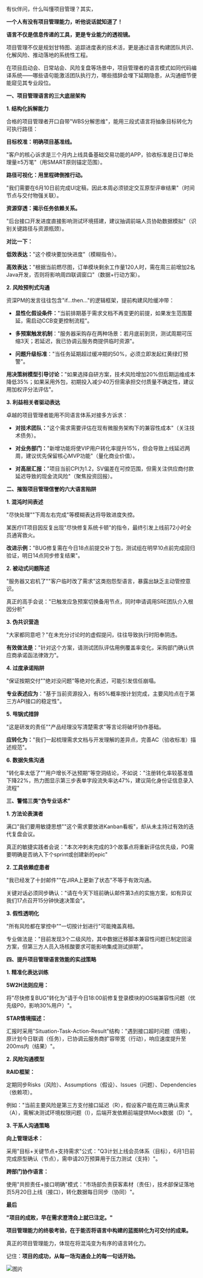 有伙伴问，什么叫懂项目管理？其实，

  

**一个人有没有项目管理能力，听他说话就知道了！**

  

**语言不仅是信息传递的工具，更是专业能力的透视镜。**

  

项目管理不仅是规划甘特图、追踪进度表的技术活，更是通过语言构建团队共识、化解风险、推动落地的系统性工程。

  

在项目启动会、日常站会、风险复盘等场景中，项目管理者的语言模式如同代码编译系统——哪些语句能激活团队执行力，哪些措辞会埋下延期隐患，从沟通细节便能窥见其专业段位。

  

****一、****项目管理语言的三大底层架构********

  

**1. 结构化拆解能力**

  

合格的项目管理者开口自带"WBS分解思维"，能用三段式语言将抽象目标转化为可执行路径：

  

**目标校准：明确项目基准线。**

  

"客户的核心诉求是三个月内上线具备基础交易功能的APP，验收标准是日订单处理量≥5万笔"（用SMART原则锚定范围）。

  

**路径可视化：用里程碑倒推行动。**

  

"我们需要在6月10日前完成UI定稿，因此本周必须锁定交互原型评审结果"（时间节点与交付物强关联）。

  

**资源穿透：揭示任务依赖关系。**

  

"后台接口开发进度直接影响测试环境搭建，建议抽调前端人员协助数据模拟"（识别关键路径与资源瓶颈）。

  

**对比一下：**

**低效表达：**"这个模块要加快进度"（模糊指令）。

  

**高效表达：**"根据当前燃尽图，订单模块剩余工作量120人时，需在周三前增加2名Java开发，否则将影响周四联调窗口"（数据+行动方案）。

  

**2. 风险预判式沟通**

  

资深PM的发言往往包含"if...then..."的逻辑框架，提前构建风险缓冲带：

  

- **显性化假设条件：**"当前排期基于需求文档不再变更的前提，如果发生范围蔓延，需启动CCB变更控制流程"。
    
      
    
- **多预案触发机制**："服务器采购存在两种场景：若月底前到货，测试周期可压缩3天；若延迟，我已协调云服务商提供临时资源"。
    
      
    
- **问题升级标准**："当任务延期超过缓冲期的50%，必须立即发起红黄绿灯预警"。
    

  

**用决策树模型引导讨论：**"如果选择自研方案，技术风险增加20%但后期运维成本降低35%；如果采用外包，初期投入减少40万但需承担交付质量不确定性，建议用加权评分法评估"。

  

**3. 利益相关者驱动表达**

  

卓越的项目管理者能用不同语言体系对接多方诉求：

  

- **对技术团队：**"这个需求需要评估在现有微服务架构下的兼容性成本"（关注技术债务）。
    
      
    
- **对业务部门：**"新增功能将使VIP用户转化率提升15%，但会导致上线延迟两周，建议优先保留核心MVP功能"（量化商业价值）。
    
      
    
- **对高层汇报：**"项目当前CPI为1.2，SV偏差在可控范围，但需关注供应商付款延迟导致的现金流风险"（聚焦投资回报）。
    

  

****二、****摧毁项目管理信誉的六大语言陷阱********

  

**1. 混沌时间表述**

  

"尽快处理""下周左右完成"等模糊表达将导致进度失控。

  

某医疗IT项目因反复出现"尽快修复系统卡顿"的指令，最终引发上线前72小时全员通宵救火。

  

**改进示例：**"BUG修复需在今日18点前提交补丁包，测试组在明早10点前完成回归验证，明日14点同步修复结果"。

  

**2. 被动式问题陈述**

  

"服务器又宕机了""客户临时改了需求"这类抱怨型语言，暴露出缺乏主动管控意识。

  

真正的高手会说："已触发应急预案切换备用节点，同时申请调用SRE团队介入根因分析"

  

**3. 伪共识营造**

  

"大家都同意吧？"在未充分讨论时的虚假提问，往往导致执行时阳奉阴违。

  

**有效做法是：**"针对这个方案，请测试团队评估用例覆盖率变化，采购部门确认供应商承诺函法律效力"。

  

**4. 过度承诺陷阱**

  

"保证按期交付""绝对没问题"等绝对化表述，可能引发信任崩塌。

  

**专业表述应为**："基于当前资源投入，有85%概率按计划完成，主要风险点在于第三方API接口的稳定性"。

  

**5. 甩锅式措辞**

  

"这是研发的责任""产品经理没写清楚需求"等言论将破坏协作基础。

  

**应转化为：**"我们一起梳理需求文档与开发理解的差异点，完善AC（验收标准）描述规范"。

  

**6. 数据失焦沟通**

  

"转化率太低了""用户增长不达预期"等空洞结论，不如说："注册转化率较基准值下降22%，热力图显示第三步表单字段流失率达47%，建议简化身份证信息录入流程"

  

****三、****警惕三类"伪专业话术"********

**1. 方法论表演者**

  

满口"我们要用敏捷思想""这个需求要放进Kanban看板"，却从未主持过有效的迭代复盘会议。

  

真正的敏捷实践者会说："本次冲刺未完成的3个故事点将重新评估优先级，PO需要明确是否纳入下个sprint或创建新的epic"

  

**2. 工具依赖症患者**

  

"我已经发了十封邮件""在JIRA上更新了状态"不等于有效沟通。

  

关键对话必须同步确认："请在今天下班前确认邮件第3点的实施方案，如有异议我们17点召开15分钟快速决策会"。

  

**3. 假性透明化**

  

"所有风险都在掌控中""一切按计划进行"可能掩盖真相。

  

专业做法是："目前发现3个二级风险，其中数据迁移脚本兼容性问题已制定回滚方案，但第三方人员入场核酸要求可能影响集成测试排期"。

  

******四、提升项目管理语言效能的实战策略******

**1. 精准化表达训练**

  

**5W2H法则应用：**

  

将"尽快修复BUG"转化为"请于今日18:00前修复登录模块的iOS端兼容性问题（优先级P0，影响30%用户）"。

  

**STAR情境描述：**

  

汇报时采用"Situation-Task-Action-Result"结构："遇到接口超时问题（情境），原计划今日联调（任务），已协调云服务商扩容带宽（行动），响应速度提升至200ms内（结果）"。

  

**2. 风险沟通模型**

  

**RAID框架：**

  

定期同步Risks（风险）、Assumptions（假设）、Issues（问题）、Dependencies（依赖项）。

  

例如："当前主要风险是第三方支付接口延迟（R），假设客户能在周三确认需求（A），需解决测试环境权限问题（I），后端开发依赖前端提供Mock数据（D）"。

  

**3. 干系人沟通策略**

  

**向上管理话术：**

  

采用"目标+关键节点+支持需求"公式："Q3计划上线会员体系（目标），6月1日前完成原型确认（节点），需申请20万预算用于压力测试（支持）"。

  

**跨部门协作语言：**

  

使用"共担责任+接口明确"模式："市场部负责获客素材（责任），技术部保证落地页5月20日上线（接口），转化数据每日同步（协同）"。

  

****最后****

  

**"项目的成败，早在需求澄清会上就已注定。"**

**项目管理能力的终极考验，在于能否将语言中构建的蓝图转化为可交付的成果。**

  

真正的项目管理能力，体现在将混沌变为有序的语言转化力。

  

记住：**项目的成功，从每一场沟通会上的每一句话开始。**

  

![图片](https://mmbiz.qpic.cn/mmbiz_png/XIywJuZMQgZhqCgWTwFrsY32ZfzaibQWwhAyYYDP9h1uqa9vxEy0nFGiaVIw7iahAQaINg3yEq8REUxSKg5ROuo8A/640?wx_fmt=png&from=appmsg&tp=wxpic&wxfrom=5&wx_lazy=1&wx_co=1)